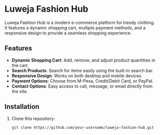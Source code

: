 # Luweja Fashion Hub

Luweja Fashion Hub is a modern e-commerce platform for trendy clothing. It features a dynamic shopping cart, multiple payment methods, and a responsive design to provide a seamless shopping experience.

## Features

- **Dynamic Shopping Cart**: Add, remove, and adjust product quantities in the cart.
- **Search Products**: Search for items easily using the built-in search bar.
- **Responsive Design**: Works on both desktop and mobile devices.
- **Payment Options**: Choose from M-Pesa, Credit/Debit Card, or PayPal.
- **Contact Options**: Easy access to call, message, or email directly from the site.

## Installation

1. Clone this repository:
   ```bash
   git clone https://github.com/your-username/luweja-fashion-hub.git
